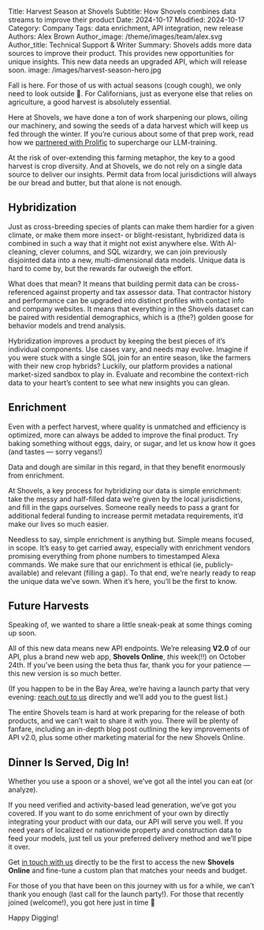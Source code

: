 Title: Harvest Season at Shovels
Subtitle: How Shovels combines data streams to improve their product
Date: 2024-10-17
Modified: 2024-10-17
Category: Company
Tags: data enrichment, API integration, new release 
Authors: Alex Brown
Author_image: /theme/images/team/alex.svg
Author_title: Technical Support & Writer
Summary: Shovels adds more data sources to improve their product. This provides new opportunities for unique insights. This new data needs an upgraded API, which will release soon. 
image: /images/harvest-season-hero.jpg

Fall is here. For those of us with actual seasons (cough cough), we only need to look outside 🍁. For Californians, just as everyone else that relies on agriculture, a good harvest is absolutely essential. 

Here at Shovels, we have done a ton of work sharpening our plows, oiling our machinery, and sowing the seeds of a data harvest which will keep us fed through the winter. If you’re curious about some of that prep work, read how we [partnered with Prolific](https://www.shovels.ai/blog/unlocking-shovelss-potential-with-prolific/) to supercharge our LLM-training. 

At the risk of over-extending this farming metaphor, the key to a good harvest is crop diversity. And at Shovels, we do not rely on a single data source to deliver our insights. Permit data from local jurisdictions will always be our bread and butter, but that alone is not enough.

## Hybridization

Just as cross-breeding species of plants can make them hardier for a given climate, or make them more insect- or blight-resistant, hybridized data is combined in such a way that it might not exist anywhere else. With AI-cleaning, clever columns, and SQL wizardry, we can join previously disjointed data into a new, multi-dimensional data models. Unique data is hard to come by, but the rewards far outweigh the effort. 

What does that mean? It means that building permit data can be cross-referenced against property and tax assessor data. That contractor history and performance can be upgraded into distinct profiles with contact info and company websites. It means that everything in the Shovels dataset can be paired with residential demographics, which is a (the?) golden goose for behavior models and trend analysis. 

Hybridization improves a product by keeping the best pieces of it’s individual components. Use cases vary, and needs may evolve. Imagine if you were stuck with a single SQL join for an entire season, like the farmers with their new crop hybrids? Luckily, our platform provides  a national market-sized sandbox to play in. Evaluate and recombine the context-rich data to your heart’s content to see what new insights you can glean.

## Enrichment

Even with a perfect harvest, where quality is unmatched and efficiency is optimized, more can always be added to improve the final product. Try baking something without eggs, dairy, or sugar, and let us know how it goes (and tastes — sorry vegans!)

Data and dough are similar in this regard, in that they benefit enormously from enrichment. 

At Shovels, a key process for hybridizing our data is simple enrichment: take the messy and half-filled data we’re given by the local jurisdictions, and fill in the gaps ourselves. Someone really needs to pass a grant for additional federal funding to increase permit metadata requirements, it’d make our lives so much easier. 

Needless to say, simple enrichment is anything but. Simple means focused, in scope. It’s easy to get carried away, especially with enrichment vendors promising everything from phone numbers to timestamped Alexa commands. We make sure that our enrichment is ethical (ie, publicly-available) and relevant (filling a gap). To that end, we’re nearly ready to reap the unique data we’ve sown. When it’s here, you’ll be the first to know. 

## Future Harvests

Speaking of, we wanted to share a little sneak-peak at some things coming up soon. 

All of this new data means new API endpoints. We’re releasing **V2.0** of our API, plus a brand new web app, **Shovels Online**, *this* week(!!) on October 24th. If you’ve been using the beta thus far, thank you for your patience — this new version is so much better. 

(If you happen to be in the Bay Area, we’re having a launch party that very evening: [reach out to us](mailto:sales@shovels.ai) directly and we’ll add you to the guest list.)

The entire Shovels team is hard at work preparing for the release of both products, and we can’t wait to share it with you. There will be plenty of fanfare, including an in-depth blog post outlining the key improvements of API v2.0, plus some other marketing material for the new Shovels Online. 

## Dinner Is Served, Dig In!

Whether you use a spoon or a shovel, we’ve got all the intel you can eat (or analyze). 

If you need verified and activity-based lead generation, we’ve got you covered. If you want to do some enrichment of your own by directly integrating your product with our data, our API will serve you well. If you need years of localized or nationwide property and construction data to feed your models, just tell us your preferred delivery method and we’ll pipe it over.

Get [in touch with us](mailto:sales@shovels.ai) directly to be the first to access the new **Shovels Online** and fine-tune a custom plan that matches your needs and budget. 

For those of you that have been on this journey with us for a while, we can’t thank you enough (last call for the launch party!). For those that recently joined (welcome!), you got here just in time 🚀

Happy Digging!
